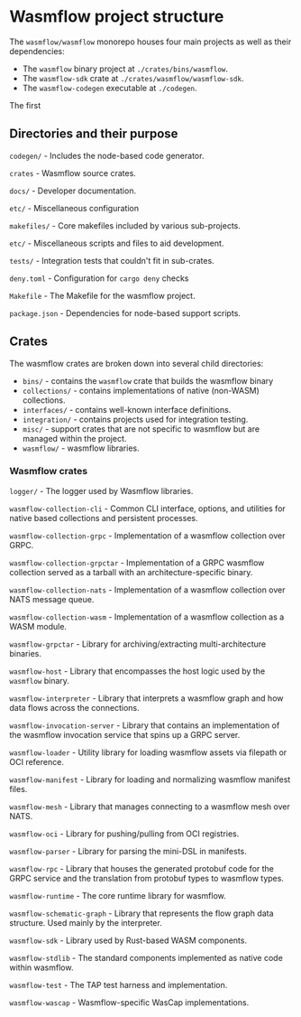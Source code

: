 # Wasmflow project structure

The `wasmflow/wasmflow` monorepo houses four main projects as well as their dependencies:

- The `wasmflow` binary project at `./crates/bins/wasmflow`.
- The `wasmflow-sdk` crate at `./crates/wasmflow/wasmflow-sdk`.
- The `wasmflow-codegen` executable at `./codegen`.

The first

## Directories and their purpose

`codegen/` - Includes the node-based code generator.

`crates` - Wasmflow source crates.

`docs/` - Developer documentation.

`etc/` - Miscellaneous configuration

`makefiles/` - Core makefiles included by various sub-projects.

`etc/` - Miscellaneous scripts and files to aid development.

`tests/` - Integration tests that couldn't fit in sub-crates.

`deny.toml` - Configuration for `cargo deny` checks

`Makefile` - The Makefile for the wasmflow project.

`package.json` - Dependencies for node-based support scripts.

## Crates

The wasmflow crates are broken down into several child directories:

- `bins/` - contains the `wasmflow` crate that builds the wasmflow binary
- `collections/` - contains implementations of native (non-WASM) collections.
- `interfaces/` - contains well-known interface definitions.
- `integration/` - contains projects used for integration testing.
- `misc/` - support crates that are not specific to wasmflow but are managed within the project.
- `wasmflow/` - wasmflow libraries.

### Wasmflow crates

`logger/` - The logger used by Wasmflow libraries.

`wasmflow-collection-cli` - Common CLI interface, options, and utilities for native based collections and persistent processes.

`wasmflow-collection-grpc` - Implementation of a wasmflow collection over GRPC.

`wasmflow-collection-grpctar` - Implementation of a GRPC wasmflow collection served as a tarball with an architecture-specific binary.

`wasmflow-collection-nats` - Implementation of a wasmflow collection over NATS message queue.

`wasmflow-collection-wasm` - Implementation of a wasmflow collection as a WASM module.

`wasmflow-grpctar` - Library for archiving/extracting multi-architecture binaries.

`wasmflow-host` - Library that encompasses the host logic used by the `wasmflow` binary.

`wasmflow-interpreter` - Library that interprets a wasmflow graph and how data flows across the connections.

`wasmflow-invocation-server` - Library that contains an implementation of the wasmflow invocation service that spins up a GRPC server.

`wasmflow-loader` - Utility library for loading wasmflow assets via filepath or OCI reference.

`wasmflow-manifest` - Library for loading and normalizing wasmflow manifest files.

`wasmflow-mesh` - Library that manages connecting to a wasmflow mesh over NATS.

`wasmflow-oci` - Library for pushing/pulling from OCI registries.

`wasmflow-parser` - Library for parsing the mini-DSL in manifests.

`wasmflow-rpc` - Library that houses the generated protobuf code for the GRPC service and the translation from protobuf types to wasmflow types.

`wasmflow-runtime` - The core runtime library for wasmflow.

`wasmflow-schematic-graph` - Library that represents the flow graph data structure. Used mainly by the interpreter.

`wasmflow-sdk` - Library used by Rust-based WASM components.

`wasmflow-stdlib` - The standard components implemented as native code within wasmflow.

`wasmflow-test` - The TAP test harness and implementation.

`wasmflow-wascap` - Wasmflow-specific WasCap implementations.
